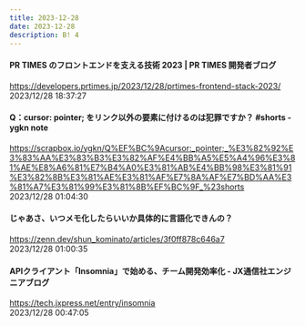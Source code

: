 ```yaml
---
title: 2023-12-28
date: 2023-12-28
description: B! 4
---
```


#### PR TIMES のフロントエンドを支える技術 2023 | PR TIMES 開発者ブログ
https://developers.prtimes.jp/2023/12/28/prtimes-frontend-stack-2023/<br>
2023/12/28 18:37:27<br>


#### Q：cursor: pointer; をリンク以外の要素に付けるのは犯罪ですか？ #shorts - ygkn note
https://scrapbox.io/ygkn/Q%EF%BC%9Acursor:_pointer;_%E3%82%92%E3%83%AA%E3%83%B3%E3%82%AF%E4%BB%A5%E5%A4%96%E3%81%AE%E8%A6%81%E7%B4%A0%E3%81%AB%E4%BB%98%E3%81%91%E3%82%8B%E3%81%AE%E3%81%AF%E7%8A%AF%E7%BD%AA%E3%81%A7%E3%81%99%E3%81%8B%EF%BC%9F_%23shorts<br>
2023/12/28 01:04:30<br>


#### じゃあさ、いつメモ化したらいいか具体的に言語化できんの？
https://zenn.dev/shun_kominato/articles/3f0ff878c646a7<br>
2023/12/28 01:00:35<br>


#### APIクライアント「Insomnia」で始める、チーム開発効率化 - JX通信社エンジニアブログ
https://tech.jxpress.net/entry/insomnia<br>
2023/12/28 00:47:05<br>


